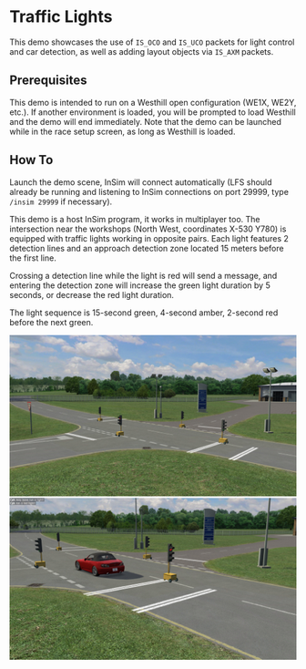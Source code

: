 # Traffic Lights

This demo showcases the use of `IS_OCO` and `IS_UCO` packets for light control and car detection,
as well as adding layout objects via `IS_AXM` packets.

## Prerequisites

This demo is intended to run on a Westhill open configuration (WE1X, WE2Y, etc.). If another
environment is loaded, you will be prompted to load Westhill and the demo will end immediately.
Note that the demo can be launched while in the race setup screen, as long as Westhill is loaded.

## How To

Launch the demo scene, InSim will connect automatically (LFS should already be running
and listening to InSim connections on port 29999, type `/insim 29999` if necessary).

This demo is a host InSim program, it works in multiplayer too. The intersection near the workshops
(North West, coordinates X-530 Y780) is equipped with traffic lights working in opposite pairs.
Each light features 2 detection lines and an approach detection zone located 15 meters before
the first line.

Crossing a detection line while the light is red will send a message, and entering the detection
zone will increase the green light duration by 5 seconds, or decrease the red light duration.

The light sequence is 15-second green, 4-second amber, 2-second red before the next green.

![Traffic lights 1](./screenshots/traffic_lights_1.jpg)
![Traffic lights 2](./screenshots/traffic_lights_2.jpg)
